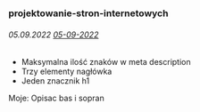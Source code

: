### projektowanie-stron-internetowych

###### 05.09.2022 [05-09-2022]()
- Maksymalna ilość znaków w meta description
- Trzy elementy nagłówka
- Jeden znacznik h1


Moje: Opisac bas i sopran